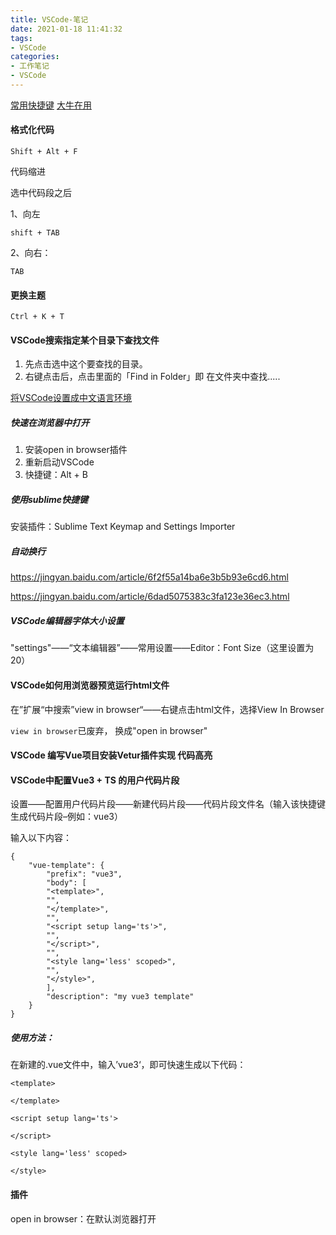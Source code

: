 ```yaml
---
title: VSCode-笔记
date: 2021-01-18 11:41:32
tags:
- VSCode
categories:
- 工作笔记
- VSCode
---
```


[常用快捷键](https://lzw.me/a/vscode-visual-studio-code-shortcut.html)    [大牛在用](https://www.awesomes.cn/)

#### 格式化代码

```
Shift + Alt + F
```

代码缩进

选中代码段之后

1、向左

```
shift + TAB 
```

2、向右：

```
TAB
```



#### 更换主题

```
Ctrl + K + T
```



#### VSCode搜索指定某个目录下查找文件

1. 先点击选中这个要查找的目录。
2. 右键点击后，点击里面的「Find in Folder」即 在文件夹中查找.....

[将VSCode设置成中文语言环境](https://jingyan.baidu.com/article/7e44095377c9d12fc1e2ef5b.html)



##### 快速在浏览器中打开

1. 安装open in browser插件
2. 重新启动VSCode
3. 快捷键：Alt + B



##### 使用sublime快捷键

安装插件：Sublime Text Keymap and Settings Importer



##### 自动换行

https://jingyan.baidu.com/article/6f2f55a14ba6e3b5b93e6cd6.html

https://jingyan.baidu.com/article/6dad5075383c3fa123e36ec3.html

##### VSCode编辑器字体大小设置

"settings"——“文本编辑器”——常用设置——Editor：Font Size（这里设置为20）

#### VSCode如何用浏览器预览运行html文件

在”扩展“中搜索”view in browser“——右键点击html文件，选择View In Browser

`view in browser`已废弃， 换成"open in browser"



#### VSCode 编写Vue项目安装Vetur插件实现 代码高亮

#### VSCode中配置Vue3 + TS 的用户代码片段

设置——配置用户代码片段——新建代码片段——代码片段文件名（输入该快捷键生成代码片段–例如：vue3）

输入以下内容：

```
{
	"vue-template": {
		"prefix": "vue3",
		"body": [
		"<template>",
		"",
		"</template>",
		"",
		"<script setup lang='ts'>",
		"",
		"</script>",
		"",
		"<style lang='less' scoped>",
		"",
		"</style>",
		],
		"description": "my vue3 template"
	}
}
```

##### 使用方法：

在新建的.vue文件中，输入’vue3‘，即可快速生成以下代码：

```
<template>

</template>

<script setup lang='ts'>

</script>

<style lang='less' scoped>

</style>
```

#### 插件

open in browser：在默认浏览器打开
